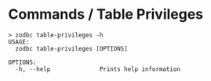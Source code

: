 # Commands / Table Privileges

```console
> zodbc table-privileges -h
USAGE:
  zodbc table-privileges [OPTIONS]

OPTIONS:
  -h, --help              Prints help information
```
